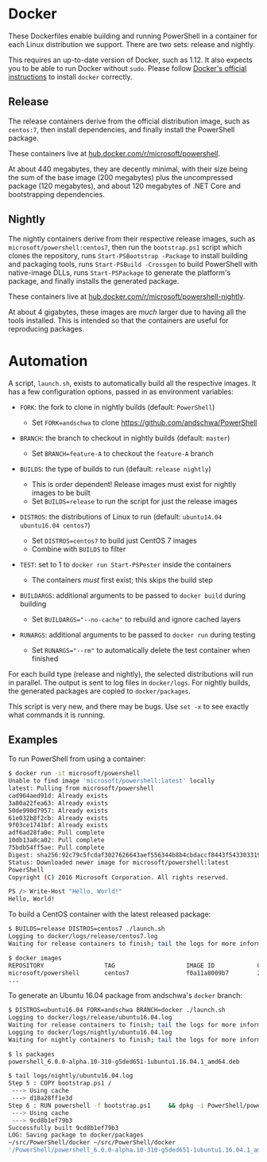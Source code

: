 Docker
======

These Dockerfiles enable building and running PowerShell in a container for each Linux distribution we support.
There are two sets: release and nightly.

This requires an up-to-date version of Docker, such as 1.12.
It also expects you to be able to run Docker without `sudo`.
Please follow [Docker's official instructions][install] to install `docker` correctly.

[install]: https://docs.docker.com/engine/installation/

Release
-------

The release containers derive from the official distribution image,
such as `centos:7`, then install dependencies,
and finally install the PowerShell package.

These containers live at [hub.docker.com/r/microsoft/powershell][docker-release].

At about 440 megabytes, they are decently minimal,
with their size being the sum of the base image (200 megabytes)
plus the uncompressed package (120 megabytes),
and about 120 megabytes of .NET Core and bootstrapping dependencies.

[docker-release]: https://hub.docker.com/r/microsoft/powershell/

Nightly
-------

The nightly containers derive from their respective release images,
such as `microsoft/powershell:centos7`,
then run the `bootstrap.ps1` script which clones the repository,
runs `Start-PSBootstrap -Package` to install building and packaging tools,
runs `Start-PSBuild -Crossgen` to build PowerShell with native-image DLLs,
runs `Start-PSPackage` to generate the platform's package,
and finally installs the generated package.

These containers live at [hub.docker.com/r/microsoft/powershell-nightly][docker-nightly].

At about 4 gigabytes,
these images are *much* larger due to having all the tools installed.
This is intended so that the containers are useful for reproducing packages.

[docker-nightly]: https://hub.docker.com/r/microsoft/powershell-nightly/

Automation
==========

A script, `launch.sh`, exists to automatically build all the respective images.
It has a few configuration options,
passed in as environment variables:

* `FORK`: the fork to clone in nightly builds (default: `PowerShell`)
  * Set `FORK=andschwa` to clone https://github.com/andschwa/PowerShell

* `BRANCH`: the branch to checkout in nightly builds (default: `master`)
  * Set `BRANCH=feature-A` to checkout the `feature-A` branch

* `BUILDS`: the type of builds to run (default: `release nightly`)
  * This is order dependent! Release images must exist for nightly images to be built
  * Set `BUILDS=release` to run the script for just the release images

* `DISTROS`: the distributions of Linux to run (default: `ubuntu14.04 ubuntu16.04 centos7`)
  * Set `DISTROS=centos7` to build just CentOS 7 images
  * Combine with `BUILDS` to filter

* `TEST`: set to 1 to `docker run Start-PSPester` inside the containers
  * The containers *must* first exist; this skips the build step

* `BUILDARGS`: additional arguments to be passed to `docker build` during building
  * Set `BUILDARGS="--no-cache"` to rebuild and ignore cached layers

* `RUNARGS`: additional arguments to be passed to `docker run` during testing
  * Set `RUNARGS="--rm"` to automatically delete the test container when finished

For each build type (release and nightly),
the selected distributions will run in parallel.
The output is sent to log files in `docker/logs`.
For nightly builds, the generated packages are copied to `docker/packages`.

This script is very new, and there may be bugs.
Use `set -x` to see exactly what commands it is running.

Examples
--------

To run PowerShell from using a container:

```sh
$ docker run -it microsoft/powershell
Unable to find image 'microsoft/powershell:latest' locally
latest: Pulling from microsoft/powershell
cad964aed91d: Already exists
3a80a22fea63: Already exists
50de990d7957: Already exists
61e032b8f2cb: Already exists
9f03ce1741bf: Already exists
adf6ad28fa0e: Pull complete
10db13a8ca02: Pull complete
75bdb54ff5ae: Pull complete
Digest: sha256:92c79c5fcdaf3027626643aef556344b8b4cbdaccf8443f543303319949c7f3a
Status: Downloaded newer image for microsoft/powershell:latest
PowerShell
Copyright (C) 2016 Microsoft Corporation. All rights reserved.

PS /> Write-Host "Hello, World!"
Hello, World!
```

To build a CentOS container with the latest released package:

```sh
$ BUILDS=release DISTROS=centos7 ./launch.sh
Logging to docker/logs/release/centos7.log
Waiting for release containers to finish; tail the logs for more information.

$ docker images
REPOSITORY                 TAG                    IMAGE ID            CREATED             SIZE
microsoft/powershell       centos7                f0a11a8009b7        20 minutes ago      438.3 MB
...
```

To generate an Ubuntu 16.04 package from andschwa's `docker` branch:

```sh
$ DISTROS=ubuntu16.04 FORK=andschwa BRANCH=docker ./launch.sh
Logging to docker/logs/release/ubuntu16.04.log
Waiting for release containers to finish; tail the logs for more information.
Logging to docker/logs/nightly/ubuntu16.04.log
Waiting for nightly containers to finish; tail the logs for more information.

$ ls packages
powershell_6.0.0-alpha.10-310-g5ded651-1ubuntu1.16.04.1_amd64.deb

$ tail logs/nightly/ubuntu16.04.log
Step 5 : COPY bootstrap.ps1 /
 ---> Using cache
 ---> d18a28ff1e3d
Step 6 : RUN powershell -f bootstrap.ps1     && dpkg -i PowerShell/powershell*.deb
 ---> Using cache
 ---> 9cd8b1ef79b3
Successfully built 9cd8b1ef79b3
LOG: Saving package to docker/packages
~/src/PowerShell/docker ~/src/PowerShell/docker
'/PowerShell/powershell_6.0.0-alpha.10-310-g5ded651-1ubuntu1.16.04.1_amd64.deb' -> '/mnt/powershell_6.0.0-alpha.10-310-g5ded651-1ubuntu1.16.04.1_amd64.deb'
```
